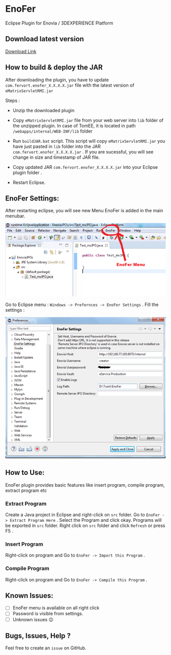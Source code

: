 # EnoFer
Eclipse Plugin for Enovia / 3DEXPERIENCE Platform 

## Download latest version

[Download Link](https://github.com/fervort/EnoFer/releases/download/v2.0.0.beta/Enofer_1.0.0.beta_binary.zip)

## How to build & deploy the JAR
After downloading the plugin, you have to update `com.fervort.enofer_X.X.X.X.jar` file with the latest version of `eMatrixServletRMI.jar`

Steps :
  - Unzip the downloaded plugin
  - Copy `eMatrixServletRMI.jar` file from your web server into `lib` folder of the unzipped plugin. In case of TomEE, it is located in path `/webapps/internal/WEB-INF/lib` folder
  - Run `buildJAR.bat` script. This script will copy `eMatrixServletRMI.jar` you have just pasted in `lib` folder into the JAR `com.fervort.enofer_X.X.X.X.jar` . If you are sucessful, you will see change in size and timestamp of JAR file.

  - Copy updated JAR `com.fervort.enofer_X.X.X.X.jar` into your Eclipse plugin folder . 
  
  - Restart Eclipse.

## EnoFer Settings:

After restarting eclipse, you will see new Menu EnoFer is added in the main menubar. 


![](Docs/images/enofer-menu.png)


Go to Eclipse menu : `Windows -> Prefernces -> EnoFer Settings` . Fill the settings :


![](Docs/images/enofer-settings.png)


## How to Use:
EnoFer plugin provides basic features like insert program, compile program, extract program etc 

### Extract Program
Create a Java project in Eclipse and right-click on `src` folder. Go to `EnoFer -> Extract Program Here` . Select the Program and click okay. Programs will be exported in `src` folder. Right click on `src` folder and click `Refresh` or press F5 .

### Insert Program
Right-click on program and Go to `EnoFer -> Import this Program` . 

### Compile Program
Right-click on program and Go to `EnoFer -> Compile this Program` . 


## Known Issues:
- [ ] EnoFer menu is available on all right click
- [ ] Password is visible from settings.
- [ ] Unknown issues :wink:  

## Bugs, Issues, Help ?
Feel free to create an `issue` on GitHub.
    
